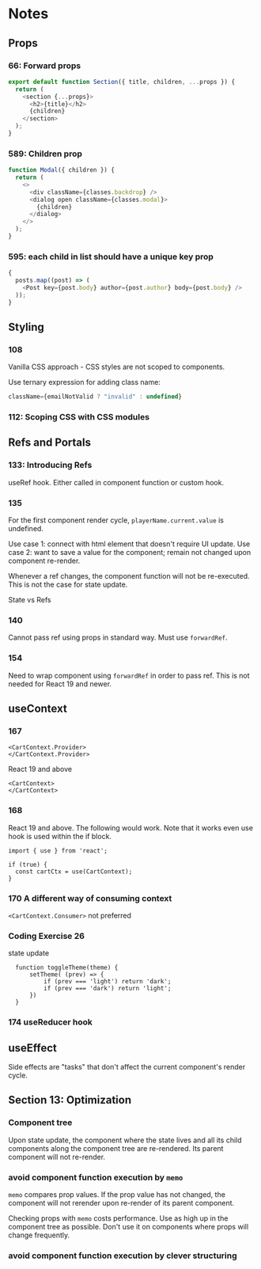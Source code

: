 # Notes

## Props

### 66: Forward props

```javascript
export default function Section({ title, children, ...props }) {
  return (
    <section {...props}>
      <h2>{title}</h2>
      {children}
    </section>
  );
}
```

### 589: Children prop

```javascript
function Modal({ children }) {
  return (
    <>
      <div className={classes.backdrop} />
      <dialog open className={classes.modal}>
        {children}
      </dialog>
    </>
  );
}
```

### 595: each child in list should have a unique key prop

```javascript
{
  posts.map((post) => (
    <Post key={post.body} author={post.author} body={post.body} />
  ));
}
```

## Styling

### 108

Vanilla CSS approach - CSS styles are not scoped to components.

Use ternary expression for adding class name:

```javascript
className={emailNotValid ? "invalid" : undefined}
```

### 112: Scoping CSS with CSS modules

## Refs and Portals

### 133: Introducing Refs

useRef hook. Either called in component function or custom hook.

### 135

For the first component render cycle, `playerName.current.value` is undefined.

Use case 1: connect with html element that doesn't require UI update.
Use case 2: want to save a value for the component; remain not changed upon component re-render.

Whenever a ref changes, the component function will not be re-executed. This is not the case for state update.

State vs Refs

### 140

Cannot pass ref using props in standard way. Must use `forwardRef`.

### 154

Need to wrap component using `forwardRef` in order to pass ref. This is not needed for React 19 and newer.

## useContext

### 167

```
<CartContext.Provider>
</CartContext.Provider>
```

React 19 and above

```
<CartContext>
</CartContext>
```

### 168

React 19 and above. The following would work. Note that it works even use hook is used within the if block.

```
import { use } from 'react';

if (true) {
  const cartCtx = use(CartContext);
}
```

### 170 A different way of consuming context

`<CartContext.Consumer>` not preferred

### Coding Exercise 26

state update

```
  function toggleTheme(theme) {
      setTheme( (prev) => {
          if (prev === 'light') return 'dark';
          if (prev === 'dark') return 'light';
      })
  }
```

### 174 useReducer hook

## useEffect

Side effects are "tasks" that don't affect the current component's render cycle.

## Section 13: Optimization

### Component tree

Upon state update, the component where the state lives and all its child components along the component tree are re-rendered. Its parent component will not re-render.

### avoid component function execution by `memo`

`memo` compares prop values. If the prop value has not changed, the component will not rerender upon re-render of its parent component.

Checking props with `memo` costs performance. Use as high up in the component tree as possible. Don't use it on components where props will change frequently.

### avoid component function execution by clever structuring
